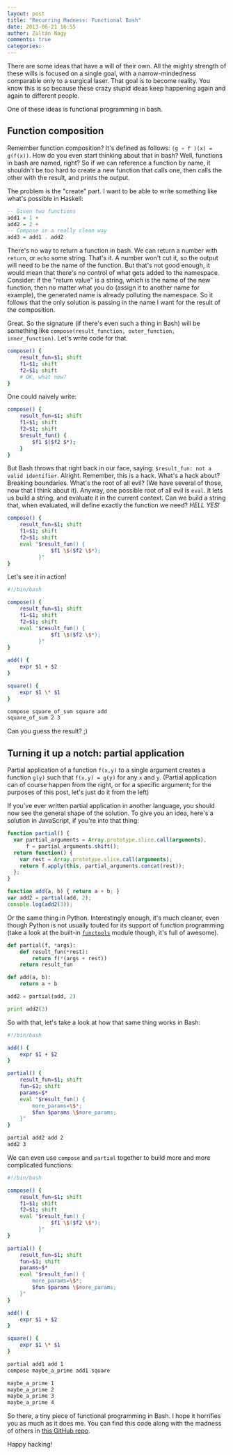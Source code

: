 ```yaml
---
layout: post
title: "Recurring Madness: Functional Bash"
date: 2013-06-21 16:55
author: Zoltán Nagy
comments: true
categories:
---
```


There are some ideas that have a will of their own. All the mighty strength of
these wills is focused on a single goal, with a narrow-mindedness comparable
only to a surgical laser. That goal is to become reality. You know this is so
because these crazy stupid ideas keep happening again and again to different
people.

One of these ideas is functional programming in bash.

<!-- more -->

## Function composition

Remember function composition? It's defined as follows: `(g ∘ f )(x) =
g(f(x))`. How do you even start thinking about that in bash? Well, functions in
bash are named, right? So if we can reference a function by name, it shouldn't
be too hard to create a new function that calls one, then calls the other with
the result, and prints the output.

The problem is the "create" part. I want to be able to write something like
what's possible in Haskell:

```haskell
-- Given two functions
add1 = 1 +
add2 = 2 +
-- Compose in a really clean way
add3 = add1 . add2
```

There's no way to return a function in bash. We can return a number with
`return`, or `echo` some string. That's it. A number won't cut it, so the output
will need to be the name of the function. But that's not good enough, it would
mean that there's no control of what gets added to the namespace. Consider: if
the "return value" is a string, which is the name of the new function, then no
matter what you do (assign it to another name for example), the generated name
is already polluting the namespace. So it follows that the only solution is
passing in the name I want for the result of the composition.

Great. So the signature (if there's even such a thing in Bash) will be something
like `compose(result_function, outer_function, inner_function)`. Let's write
code for that.

```bash
compose() {
    result_fun=$1; shift
    f1=$1; shift
    f2=$1; shift
    # OK, what now?
}
```

One could naively write:

```bash
compose() {
    result_fun=$1; shift
    f1=$1; shift
    f2=$1; shift
    $result_fun() {
        $f1 $($f2 $*);
    }
}
```

But Bash throws that right back in our face, saying: `$result_fun: not a valid
identifier`. Alright. Remember, this is a hack. What's a hack about? Breaking
boundaries. What's the root of all evil? (We have several of those, now that I
think about it). Anyway, one possible root of all evil is `eval`. It lets us
build a string, and evaluate it in the current context. Can we build a string
that, when evaluated, will define exactly the function we need? *HELL YES!*

```bash
compose() {
    result_fun=$1; shift
    f1=$1; shift
    f2=$1; shift
    eval "$result_fun() {
              $f1 \$($f2 \$*);
          }"
}
```

Let's see it in action!

```bash
#!/bin/bash

compose() {
    result_fun=$1; shift
    f1=$1; shift
    f2=$1; shift
    eval "$result_fun() {
              $f1 \$($f2 \$*);
          }"
}

add() {
    expr $1 + $2
}

square() {
    expr $1 \* $1
}

compose square_of_sum square add
square_of_sum 2 3
```

Can you guess the result? ;)

## Turning it up a notch: partial application

Partial application of a function `f(x,y)` to a single argument creates a
function `g(y)` such that `f(x,y) = g(y)` for any `x` and `y`. (Partial
application can of course happen from the right, or for a specific argument; for
the purposes of this post, let's just do it from the left)

If you've ever written partial application in another language, you should now
see the general shape of the solution. To give you an idea, here's a solution in
JavaScript, if you're into that thing:

```js
function partial() {
  var partial_arguments = Array.prototype.slice.call(arguments),
      f = partial_arguments.shift();
  return function() {
    var rest = Array.prototype.slice.call(arguments);
    return f.apply(this, partial_arguments.concat(rest));
  };
}

function add(a, b) { return a + b; }
var add2 = partial(add, 2);
console.log(add2(3));
```

Or the same thing in Python. Interestingly enough, it's much cleaner, even
though Python is not usually touted for its support of function programming
(take a look at the built-in [`functools`][3] module though, it's full of awesome).

```python
def partial(f, *args):
    def result_fun(*rest):
        return f(*(args + rest))
    return result_fun

def add(a, b):
    return a + b

add2 = partial(add, 2)

print add2(3)
```

So with that, let's take a look at how that same thing works in Bash:

```bash
#!/bin/bash

add() {
    expr $1 + $2
}

partial() {
    result_fun=$1; shift
    fun=$1; shift
    params=$*
    eval "$result_fun() {
        more_params=\$*;
        $fun $params \$more_params;
    }"
}

partial add2 add 2
add2 3
```

We can even use `compose` and `partial` together to build more and more
complicated functions:

```bash
#!/bin/bash

compose() {
    result_fun=$1; shift
    f1=$1; shift
    f2=$1; shift
    eval "$result_fun() {
              $f1 \$($f2 \$*);
          }"
}

partial() {
    result_fun=$1; shift
    fun=$1; shift
    params=$*
    eval "$result_fun() {
        more_params=\$*;
        $fun $params \$more_params;
    }"
}

add() {
    expr $1 + $2
}

square() {
    expr $1 \* $1
}

partial add1 add 1
compose maybe_a_prime add1 square

maybe_a_prime 1
maybe_a_prime 2
maybe_a_prime 3
maybe_a_prime 4
```

So there, a tiny piece of functional programming in Bash. I hope it horrifies
you as much as it does me. You can find this code along with the madness of
others in [this GitHub repo][2].

Happy hacking!


 [1]: http://quasimal.com/posts/2012-05-21-funsh.html
 [2]: https://github.com/abesto/fun.sh
 [3]: http://docs.python.org/2/library/functools.html‎
